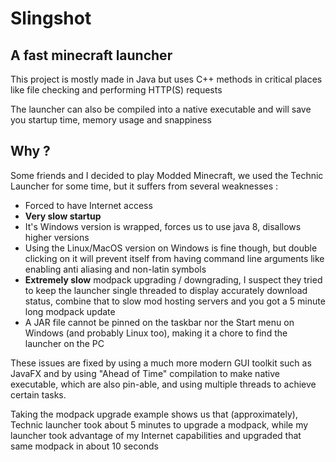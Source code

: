<h1>Slingshot</h1>

<h2>A fast minecraft launcher</h2>
<p>This project is mostly made in Java but uses C++ methods in critical places like file checking and performing HTTP(S) requests</p>
<p>The launcher can also be compiled into a native executable and will save you startup time, memory usage and snappiness</p>

<h2>Why ?</h2>
Some friends and I decided to play Modded Minecraft, we used the Technic Launcher for some time, but it suffers from several weaknesses :
<ul>
    <li>Forced to have Internet access</li>
    <li><b>Very slow startup</b></li>
    <li>It's Windows version is wrapped, forces us to use java 8, disallows higher versions</li>
    <li>Using the Linux/MacOS version on Windows is fine though, but double clicking on it will prevent itself from having command line arguments like enabling anti aliasing and non-latin symbols</li>
    <li><b>Extremely slow</b> modpack upgrading / downgrading, I suspect they tried to keep the launcher single threaded to display accurately download status, combine that to slow mod hosting servers and you got a 5 minute long modpack update</li>
    <li>A JAR file cannot be pinned on the taskbar nor the Start menu on Windows (and probably Linux too), making it a chore to find the launcher on the PC</li>
</ul>

<p>These issues are fixed by using a much more modern GUI toolkit such as JavaFX 
and by using "Ahead of Time" compilation to make native executable, which are also pin-able, and using multiple threads to achieve certain tasks.</p>
<p>Taking the modpack upgrade example shows us that (approximately), Technic launcher took about 5 minutes to upgrade a modpack, while my launcher took advantage of my Internet capabilities and upgraded that same modpack in about 10 seconds</p>